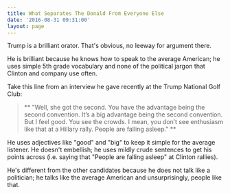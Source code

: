 ```yaml
---
title: What Separates The Donald From Everyone Else
date: '2016-08-31 09:31:00'
layout: page
---
```

Trump is a brilliant orator. That's obvious, no leeway for argument there. 

He is brilliant because he knows how to speak to the average American; he uses simple 5th grade vocabulary and none of the political jargon that Clinton and company use often. 

Take this line from an interview he gave recently at the Trump National Golf Club: 

 >** "Well, she got the second. You have the advantage being the second convention. It’s a big advantage being the second convention. But I feel good. You see the crowds. I mean, you don’t see enthusiasm like that at a Hillary rally. People are falling asleep." 
**

He uses adjectives like "good" and "big" to keep it simple for the average listener. He doesn't embellish; he uses mildly crude sentences to get his points across (i.e. saying that "People are falling asleep" at Clinton rallies). 

He's different from the other candidates because he does not talk like a politician; he talks like the average American and unsurprisingly, people like that. 






